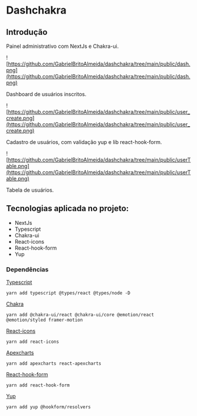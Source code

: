 # Dashchakra

## Introdução

Painel administrativo com NextJs e Chakra-ui.



![https://github.com/GabrielBritoAlmeida/dashchakra/tree/main/public/dash.png](https://github.com/GabrielBritoAlmeida/dashchakra/tree/main/public/dash.png)

Dashboard de usuários inscritos.

![https://github.com/GabrielBritoAlmeida/dashchakra/tree/main/public/user_create.png](https://github.com/GabrielBritoAlmeida/dashchakra/tree/main/public/user_create.png)

Cadastro de usuários, com validação yup e lib react-hook-form.

![https://github.com/GabrielBritoAlmeida/dashchakra/tree/main/public/userTable.png](https://github.com/GabrielBritoAlmeida/dashchakra/tree/main/public/userTable.png)

Tabela de usuários.

## Tecnologias aplicada no projeto:

- NextJs
- Typescript
- Chakra-ui
- React-icons
- React-hook-form
- Yup

### Dependências

[Typescript](https://www.typescriptlang.org/)

```tsx
yarn add typescript @types/react @types/node -D
```

[Chakra](https://chakra-ui.com/)

```tsx
yarn add @chakra-ui/react @chakra-ui/core @emotion/react @emotion/styled framer-motion
```

[React-icons](https://react-icons.github.io/react-icons/)

```tsx
yarn add react-icons
```

[Apexcharts](https://apexcharts.com/)

```tsx
yarn add apexcharts react-apexcharts
```

[React-hook-form](https://react-hook-form.com/pt/)

```tsx
yarn add react-hook-form
```

[Yup](https://github.com/jquense/yup)

```tsx
yarn add yup @hookform/resolvers

```
